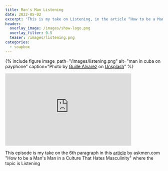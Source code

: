 ```yaml
---
title: Man's Man Listening
date: 2022-05-02
excerpt: 'This is my take on Listening, in the article “How to be a Man’s Man in a Culture That Hates Masculinity” by askmen.com'
header:
  overlay_image: /images/show-logo.png
  overlay_filter: 0.5
  teaser: /images/listening.png
categories: 
  - soapbox
---
```

{% include figure image_path="/images/listening.png" alt="man in cuba on payphone" caption="Photo by <a href='https://unsplash.com/@guillealvarez?utm_source=unsplash&utm_medium=referral&utm_content=creditCopyText'>Guille Álvarez</a> on <a href='https://unsplash.com/s/photos/man-payphone?utm_source=unsplash&utm_medium=referral&utm_content=creditCopyText'>Unsplash</a>" %}

<iframe src='https://open.spotify.com/embed/episode/6ftgk0SB3BeFGD8n7vzxZW' width='80%' height='232' frameborder='0' allowtransparency='true' allow='encrypted-media'></iframe>

This episode is my take on the 6th paragraph in this [article](https://www.askmen.com/man_skills/essential/how-to-be-a-man-s-man-in-a-culture-that-hates-masculinity.html) by askmen.com "How to be a Man's Man in a Culture That Hates Masculinity" where the topic is Listening
